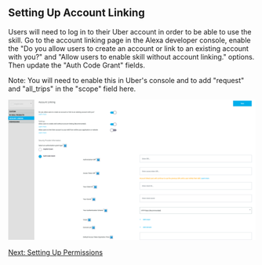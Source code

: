## Setting Up Account Linking

Users will need to log in to their Uber account in order to be able to use the skill. Go to the account linking page in the Alexa developer console, enable the "Do you allow users to create an account or link to an existing account with you?" and "Allow users to enable skill without account linking." options. Then update the "Auth Code Grant" fields.

Note: You will need to enable this in Uber's console and to add "request" and "all_trips" in the "scope" field here.

<img src="./images/account_linking.png" />

[Next: Setting Up Permissions](./permissions.md)
